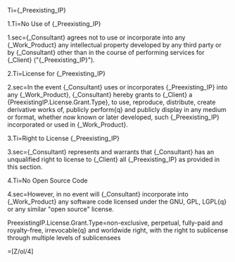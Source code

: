 Ti={_Preexisting_IP}

1.Ti=No Use of {_Preexisting_IP}

1.sec={_Consultant} agrees not to use or incorporate into any {_Work_Product} any intellectual property developed by any third party or by {_Consultant} other than in the course of performing services for {_Client} ("{_Preexisting_IP}").

2.Ti=License for {_Preexisting_IP}

2.sec=In the event {_Consultant} uses or incorporates {_Preexisting_IP} into any {_Work_Product}, {_Consultant} hereby grants to {_Client} a {PreexistingIP.License.Grant.Type}, to use, reproduce, distribute, create derivative works of, publicly perform{q} and publicly display in any medium or format, whether now known or later developed, such {_Preexisting_IP} incorporated or used in {_Work_Product}.

3.Ti=Right to License {_Preexisting_IP}

3.sec={_Consultant} represents and warrants that {_Consultant} has an unqualified right to license to {_Client} all {_Preexisting_IP} as provided in this section.

4.Ti=No Open Source Code

4.sec=However, in no event will {_Consultant} incorporate into {_Work_Product} any software code licensed under the GNU, GPL, LGPL{q} or any similar "open source" license.

PreexistingIP.License.Grant.Type=non-exclusive, perpetual, fully-paid and royalty-free, irrevocable{q} and worldwide right, with the right to sublicense through multiple levels of sublicensees

=[Z/ol/4]
